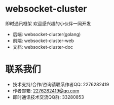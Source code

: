 # websocket-cluster
即时通讯框架
欢迎感兴趣的小伙伴一同开发
- 后端: websocket-cluster(golang)
- 前端: websocket-cluster-web
- 文档: websocket-cluster-doc
# 联系我们
- 技术支持/合作/咨询请联系作者QQ: 2276282419
- 作者邮箱: 2276282419@qq.com
- 即时通讯技术交流QQ群: 33280853
